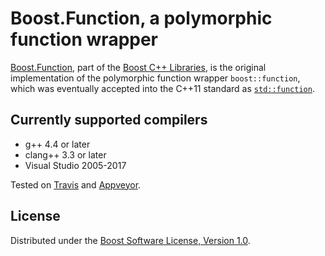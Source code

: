# Boost.Function, a polymorphic function wrapper

[Boost.Function](http://boost.org/libs/function), part of the
[Boost C++ Libraries](http://boost.org), is the original implementation of the
polymorphic function wrapper `boost::function`, which was eventually accepted
into the C++11 standard as [`std::function`](https://en.cppreference.com/w/cpp/utility/functional/function).

## Currently supported compilers

* g++ 4.4 or later
* clang++ 3.3 or later
* Visual Studio 2005-2017

Tested on [Travis](https://travis-ci.org/boostorg/function/) and [Appveyor](https://ci.appveyor.com/project/pdimov/function/).

## License

Distributed under the [Boost Software License, Version 1.0](http://boost.org/LICENSE_1_0.txt).
